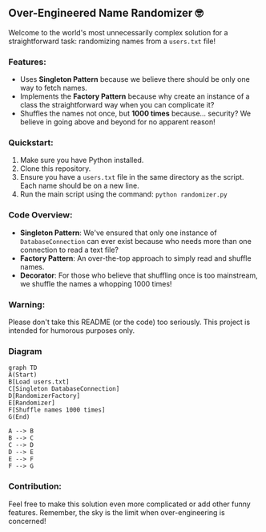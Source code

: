 
## Over-Engineered Name Randomizer 🤓

Welcome to the world's most unnecessarily complex solution for a straightforward task: randomizing names from a `users.txt` file!

### Features:

- Uses **Singleton Pattern** because we believe there should be only one way to fetch names.
- Implements the **Factory Pattern** because why create an instance of a class the straightforward way when you can complicate it?
- Shuffles the names not once, but **1000 times** because... security? We believe in going above and beyond for no apparent reason!

### Quickstart:

1. Make sure you have Python installed.
2. Clone this repository.
3. Ensure you have a `users.txt` file in the same directory as the script. Each name should be on a new line.
4. Run the main script using the command: `python randomizer.py`

### Code Overview:

- **Singleton Pattern**: We've ensured that only one instance of `DatabaseConnection` can ever exist because who needs more than one connection to read a text file?
- **Factory Pattern**: An over-the-top approach to simply read and shuffle names.
- **Decorator**: For those who believe that shuffling once is too mainstream, we shuffle the names a whopping 1000 times!

### Warning:

Please don't take this README (or the code) too seriously. This project is intended for humorous purposes only.

### Diagram
```
graph TD
A(Start)
B[Load users.txt]
C[Singleton DatabaseConnection]
D[RandomizerFactory]
E[Randomizer]
F[Shuffle names 1000 times]
G(End)

A --> B
B --> C
C --> D
D --> E
E --> F
F --> G
```

### Contribution:

Feel free to make this solution even more complicated or add other funny features. Remember, the sky is the limit when over-engineering is concerned!

